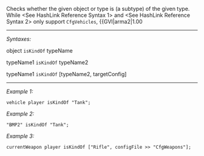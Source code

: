 Checks whether the given object or type is (a subtype) of the given type.<br>
While <See HashLink Reference Syntax 1> and <See HashLink Reference Syntax 2> only support `CfgVehicles`, {{GVI|arma2|1.00


---
*Syntaxes:*

object `isKindOf` typeName

typeName1 `isKindOf` typeName2

typeName1 `isKindOf` [typeName2, targetConfig]

---
*Example 1:*

```sqf
vehicle player isKindOf "Tank";
```

*Example 2:*

```sqf
"BMP2" isKindOf "Tank";
```

*Example 3:*

```sqf
currentWeapon player isKindOf ["Rifle", configFile >> "CfgWeapons"];
```